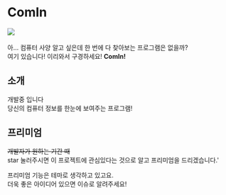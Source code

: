 # ComIn
<img src = "https://img.shields.io/badge/C%23-Form-green"> <br> <br>
아... 컴퓨터 사양 알고 싶은데 한 번에 다 찾아보는 프로그램은 없을까?</b> <br>
여기 있습니다! 이리와서 구경하세요! <b>ComIn!</b> <br>

## 소개
개발중 입니다 <br>
당신의 컴퓨터 정보를 한눈에 보여주는 프로그램!





## 프리미엄
~~개발자가 원하는 기간 때~~ <br>
star 눌러주시면 이 프로젝트에 관심있다는 것으로 알고 프리미엄을 드리겠습니다.'  <br>

프리미엄 기능은 테마로 생각하고 있고요. <br>
더욱 좋은 아이디어 있으면 이슈로 알려주세요!
